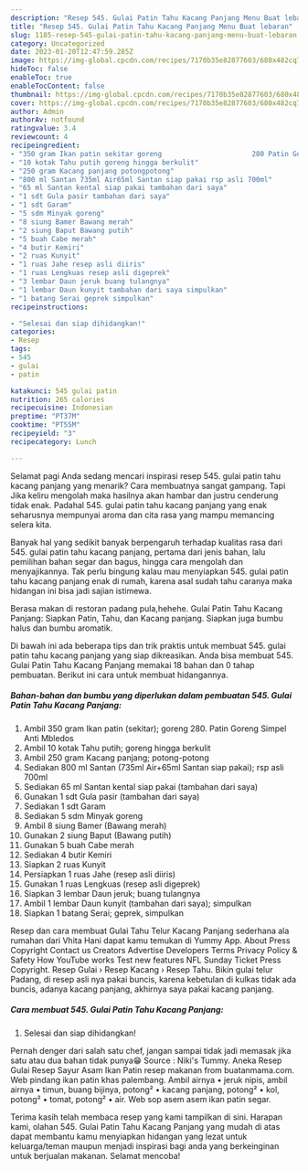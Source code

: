 ```yaml
---
description: "Resep 545. Gulai Patin Tahu Kacang Panjang Menu Buat lebaran"
title: "Resep 545. Gulai Patin Tahu Kacang Panjang Menu Buat lebaran"
slug: 1185-resep-545-gulai-patin-tahu-kacang-panjang-menu-buat-lebaran
category: Uncategorized
date: 2023-01-20T12:47:59.285Z
image: https://img-global.cpcdn.com/recipes/7170b35e82877603/680x482cq70/545-gulai-patin-tahu-kacang-panjang-foto-resep-utama.jpg
hideToc: false
enableToc: true
enableTocContent: false
thumbnail: https://img-global.cpcdn.com/recipes/7170b35e82877603/680x482cq70/545-gulai-patin-tahu-kacang-panjang-foto-resep-utama.jpg
cover: https://img-global.cpcdn.com/recipes/7170b35e82877603/680x482cq70/545-gulai-patin-tahu-kacang-panjang-foto-resep-utama.jpg
author: Admin
authorAv: notfound
ratingvalue: 3.4
reviewcount: 4
recipeingredient:
- "350 gram Ikan patin sekitar goreng                      280 Patin Goreng Simpel Anti Mbledos"
- "10 kotak Tahu putih goreng hingga berkulit"
- "250 gram Kacang panjang potongpotong"
- "800 ml Santan 735ml Air65ml Santan siap pakai rsp asli 700ml"
- "65 ml Santan kental siap pakai tambahan dari saya"
- "1 sdt Gula pasir tambahan dari saya"
- "1 sdt Garam"
- "5 sdm Minyak goreng"
- "8 siung Bamer Bawang merah"
- "2 siung Baput Bawang putih"
- "5 buah Cabe merah"
- "4 butir Kemiri"
- "2 ruas Kunyit"
- "1 ruas Jahe resep asli diiris"
- "1 ruas Lengkuas resep asli digeprek"
- "3 lembar Daun jeruk buang tulangnya"
- "1 lembar Daun kunyit tambahan dari saya simpulkan"
- "1 batang Serai geprek simpulkan"
recipeinstructions:

- "Selesai dan siap dihidangkan!"
categories:
- Resep
tags:
- 545
- gulai
- patin

katakunci: 545 gulai patin 
nutrition: 265 calories
recipecuisine: Indonesian
preptime: "PT37M"
cooktime: "PT55M"
recipeyield: "3"
recipecategory: Lunch

---
```



Selamat pagi Anda sedang mencari inspirasi resep 545. gulai patin tahu kacang panjang yang menarik? Cara membuatnya sangat gampang. Tapi Jika keliru mengolah maka hasilnya akan hambar dan justru cenderung tidak enak. Padahal 545. gulai patin tahu kacang panjang yang enak seharusnya mempunyai aroma dan cita rasa yang mampu memancing selera kita.


Banyak hal yang sedikit banyak berpengaruh terhadap kualitas rasa dari 545. gulai patin tahu kacang panjang, pertama dari jenis bahan, lalu pemilihan bahan segar dan bagus, hingga cara mengolah dan menyajikannya. Tak perlu bingung kalau mau menyiapkan 545. gulai patin tahu kacang panjang enak di rumah, karena asal sudah tahu caranya maka hidangan ini bisa jadi sajian istimewa.

Berasa makan di restoran padang pula,hehehe. Gulai Patin Tahu Kacang Panjang: Siapkan Patin, Tahu, dan Kacang panjang. Siapkan juga bumbu halus dan bumbu aromatik.


Di bawah ini ada beberapa tips dan trik praktis untuk membuat 545. gulai patin tahu kacang panjang yang siap dikreasikan. Anda bisa membuat 545. Gulai Patin Tahu Kacang Panjang memakai 18 bahan dan 0 tahap pembuatan. Berikut ini cara untuk membuat hidangannya.

<!--inarticleads1-->

##### Bahan-bahan dan bumbu yang diperlukan dalam pembuatan 545. Gulai Patin Tahu Kacang Panjang:

1. Ambil 350 gram Ikan patin (sekitar); goreng                      280. Patin Goreng Simpel Anti Mbledos
1. Ambil 10 kotak Tahu putih; goreng hingga berkulit
1. Ambil 250 gram Kacang panjang; potong-potong
1. Sediakan 800 ml Santan (735ml Air+65ml Santan siap pakai); rsp asli 700ml
1. Sediakan 65 ml Santan kental siap pakai (tambahan dari saya)
1. Gunakan 1 sdt Gula pasir (tambahan dari saya)
1. Sediakan 1 sdt Garam
1. Sediakan 5 sdm Minyak goreng
1. Ambil 8 siung Bamer (Bawang merah)
1. Gunakan 2 siung Baput (Bawang putih)
1. Gunakan 5 buah Cabe merah
1. Sediakan 4 butir Kemiri
1. Siapkan 2 ruas Kunyit
1. Persiapkan 1 ruas Jahe (resep asli diiris)
1. Gunakan 1 ruas Lengkuas (resep asli digeprek)
1. Siapkan 3 lembar Daun jeruk; buang tulangnya
1. Ambil 1 lembar Daun kunyit (tambahan dari saya); simpulkan
1. Siapkan 1 batang Serai; geprek, simpulkan


Resep dan cara membuat Gulai Tahu Telur Kacang Panjang sederhana ala rumahan dari Vhita Hani dapat kamu temukan di Yummy App. About Press Copyright Contact us Creators Advertise Developers Terms Privacy Policy &amp; Safety How YouTube works Test new features NFL Sunday Ticket Press Copyright. Resep Gulai › Resep Kacang › Resep Tahu. Bikin gulai telur Padang, di resep asli nya pakai buncis, karena kebetulan di kulkas tidak ada buncis, adanya kacang panjang, akhirnya saya pakai kacang panjang. 

<!--inarticleads2-->

##### Cara membuat 545. Gulai Patin Tahu Kacang Panjang:


1. Selesai dan siap dihidangkan!

Pernah denger dari salah satu chef, jangan sampai tidak jadi memasak jika satu atau dua bahan tidak punya😁 Source : Niki&#39;s Tummy. Aneka Resep Gulai Resep Sayur Asam Ikan Patin resep makanan from buatanmama.com. Web pindang ikan patin khas palembang. Ambil airnya • jeruk nipis, ambil airnya • timun, buang bijinya, potong² • kacang panjang, potong² • kol, potong² • tomat, potong² • air. Web sop asem asem ikan patin segar. 

Terima kasih telah membaca resep yang kami tampilkan di sini. Harapan kami, olahan 545. Gulai Patin Tahu Kacang Panjang yang mudah di atas dapat membantu kamu menyiapkan hidangan yang lezat untuk keluarga/teman maupun menjadi inspirasi bagi anda yang berkeinginan untuk berjualan makanan. Selamat mencoba!
